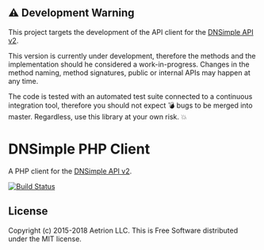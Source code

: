 ## :warning: Development Warning

This project targets the development of the API client for the [DNSimple API v2](https://developer.dnsimple.com/v2/).

This version is currently under development, therefore the methods and the implementation should he considered a work-in-progress. Changes in the method naming, method signatures, public or internal APIs may happen at any time.

The code is tested with an automated test suite connected to a continuous integration tool, therefore you should not expect :bomb: bugs to be merged into master. Regardless, use this library at your own risk. :boom:


# DNSimple PHP Client

A PHP client for the [DNSimple API v2](https://developer.dnsimple.com/v2/).

[![Build Status](https://travis-ci.org/dnsimple/dnsimple-php.svg)](https://travis-ci.org/dnsimple/dnsimple-php)


## License

Copyright (c) 2015-2018 Aetrion LLC. This is Free Software distributed under the MIT license.
